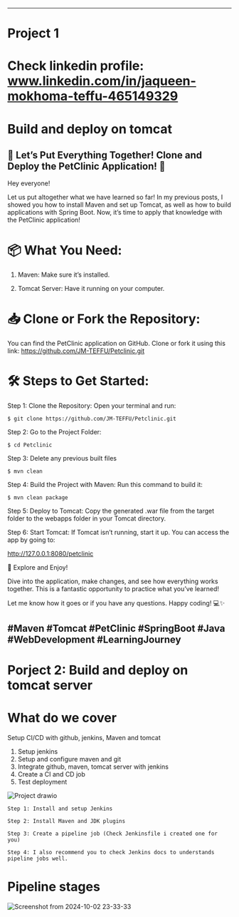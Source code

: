 
--------------------------------------------------------------------------------------------------------------------------------------------------------------------------------------------
# Project 1

# Check linkedin profile: www.linkedin.com/in/jaqueen-mokhoma-teffu-465149329

# Build and deploy on tomcat

## 🚀 Let’s Put Everything Together! Clone and Deploy the PetClinic Application! 🐾


Hey everyone!


Let us put altogether what we have learned so far! In my previous posts, I showed you how to install Maven and set up Tomcat, as well as how to build applications with Spring Boot. Now, it’s time to apply that knowledge with the PetClinic application!


# 📦 What You Need:

1. Maven: Make sure it’s installed.

2. Tomcat Server: Have it running on your computer.


# 📥 Clone or Fork the Repository:


You can find the PetClinic application on GitHub. Clone or fork it using this link: https://github.com/JM-TEFFU/Petclinic.git


# 🛠️ Steps to Get Started:


Step 1: Clone the Repository: Open your terminal and run:


`$ git clone https://github.com/JM-TEFFU/Petclinic.git`



Step 2: Go to the Project Folder:


`$ cd Petclinic`


Step 3: Delete any previous built files


`$ mvn clean`


Step 4: Build the Project with Maven: Run this command to build it:


`$ mvn clean package`


Step 5: Deploy to Tomcat: Copy the generated .war file from the target folder to the webapps folder in your Tomcat directory.


Step 6:  Start Tomcat: If Tomcat isn’t running, start it up. You can access the app by going to:


http://127.0.0.1:8080/petclinic


🌟 Explore and Enjoy!


Dive into the application, make changes, and see how everything works together. This is a fantastic opportunity to practice what you’ve learned!

Let me know how it goes or if you have any questions. Happy coding! 💻✨


#Maven #Tomcat #PetClinic #SpringBoot #Java #WebDevelopment #LearningJourney
--------------------------------------------------------------------------------------------------------------------------------------------------------------------------------------------

# Porject 2: Build and deploy on tomcat server

# What do we cover

Setup CI/CD with github, jenkins, Maven and tomcat

   1. Setup jenkins
   2. Setup and configure maven and git
   3. Integrate github, maven, tomcat server with jenkins
   4. Create a CI and CD job
   5. Test deployment

![Project drawio](https://github.com/user-attachments/assets/0be448ea-d3d5-4289-b134-7f662bbebc08)


```shell
Step 1: Install and setup Jenkins

Step 2: Install Maven and JDK plugins

Step 3: Create a pipeline job (Check Jenkinsfile i created one for you)

Step 4: I also recommend you to check Jenkins docs to understands pipeline jobs well. 

```

# Pipeline stages



![Screenshot from 2024-10-02 23-33-33](https://github.com/user-attachments/assets/9778f785-f8e0-489b-bdfa-45783490de92)

